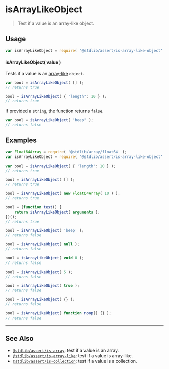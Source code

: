 <!--

@license Apache-2.0

Copyright (c) 2018 The Stdlib Authors.

Licensed under the Apache License, Version 2.0 (the "License");
you may not use this file except in compliance with the License.
You may obtain a copy of the License at

   http://www.apache.org/licenses/LICENSE-2.0

Unless required by applicable law or agreed to in writing, software
distributed under the License is distributed on an "AS IS" BASIS,
WITHOUT WARRANTIES OR CONDITIONS OF ANY KIND, either express or implied.
See the License for the specific language governing permissions and
limitations under the License.

-->

# isArrayLikeObject

> Test if a value is an array-like object.

<section class="usage">

## Usage

```javascript
var isArrayLikeObject = require( '@stdlib/assert/is-array-like-object' );
```

#### isArrayLikeObject( value )

Tests if a value is an [array-like][array-like] `object`.

<!-- eslint-disable object-curly-newline -->

```javascript
var bool = isArrayLikeObject( [] );
// returns true

bool = isArrayLikeObject( { 'length': 10 } );
// returns true
```

If provided a `string`, the function returns `false`.

```javascript
var bool = isArrayLikeObject( 'beep' );
// returns false
```

</section>

<!-- /.usage -->

<section class="examples">

## Examples

<!-- eslint-disable object-curly-newline, object-curly-spacing, no-empty-function, no-restricted-syntax -->

<!-- eslint no-undef: "error" -->

```javascript
var Float64Array = require( '@stdlib/array/float64' );
var isArrayLikeObject = require( '@stdlib/assert/is-array-like-object' );

var bool = isArrayLikeObject( { 'length': 10 } );
// returns true

bool = isArrayLikeObject( [] );
// returns true

bool = isArrayLikeObject( new Float64Array( 10 ) );
// returns true

bool = (function test() {
    return isArrayLikeObject( arguments );
})();
// returns true

bool = isArrayLikeObject( 'beep' );
// returns false

bool = isArrayLikeObject( null );
// returns false

bool = isArrayLikeObject( void 0 );
// returns false

bool = isArrayLikeObject( 5 );
// returns false

bool = isArrayLikeObject( true );
// returns false

bool = isArrayLikeObject( {} );
// returns false

bool = isArrayLikeObject( function noop() {} );
// returns false
```

</section>

<!-- /.examples -->

<!-- Section for related `stdlib` packages. Do not manually edit this section, as it is automatically populated. -->

<section class="related">

* * *

## See Also

-   <span class="package-name">[`@stdlib/assert/is-array`][@stdlib/assert/is-array]</span><span class="delimiter">: </span><span class="description">test if a value is an array.</span>
-   <span class="package-name">[`@stdlib/assert/is-array-like`][@stdlib/assert/is-array-like]</span><span class="delimiter">: </span><span class="description">test if a value is array-like.</span>
-   <span class="package-name">[`@stdlib/assert/is-collection`][@stdlib/assert/is-collection]</span><span class="delimiter">: </span><span class="description">test if a value is a collection.</span>

</section>

<!-- /.related -->

<!-- Section for all links. Make sure to keep an empty line after the `section` element and another before the `/section` close. -->

<section class="links">

[array-like]: http://www.2ality.com/2013/05/quirk-array-like-objects.html

<!-- <related-links> -->

[@stdlib/assert/is-array]: https://github.com/stdlib-js/assert/tree/main/is-array

[@stdlib/assert/is-array-like]: https://github.com/stdlib-js/assert/tree/main/is-array-like

[@stdlib/assert/is-collection]: https://github.com/stdlib-js/assert/tree/main/is-collection

<!-- </related-links> -->

</section>

<!-- /.links -->
